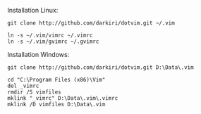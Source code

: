 Installation Linux:

    git clone http://github.com/darkiri/dotvim.git ~/.vim

    ln -s ~/.vim/vimrc ~/.vimrc
    ln -s ~/.vim/gvimrc ~/.gvimrc


Installation Windows:

    git clone http://github.com/darkiri/dotvim.git D:\Data\.vim
    
    cd "C:\Program Files (x86)\Vim"
    del _vimrc
    rmdir /S vimfiles
    mklink "_vimrc" D:\Data\.vim\.vimrc
    mklink /D vimfiles D:\Data\.vim
